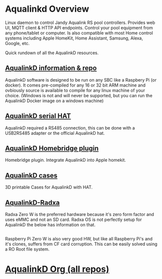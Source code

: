 
# Aqualinkd Overview
Linux daemon to control Jandy Aqualink RS pool controllers. Provides web UI, MQTT client & HTTP API endpoints. Control your pool equipment from any phone/tablet or computer.  Is also compatible with most Home control systems including Apple HomeKit, Home Assistant, Samsung, Alexa, Google, etc.

Quick rundown of all the AqualinkD resources.

## [AqualinkD information & repo](https://github.com/aqualinkd/AqualinkD)

AqualinkD software is designed to be run on any SBC like a Raspbery Pi (or docker). It comes pre-compiled for any 16 or 32 bit ARM machine and ovbiously source is available to compile for any linux machine of your choice. (Windows is not and will never be supported, but you can run the AqualinkD Docker image on a windows machine)

## [AqualinkD serial HAT](https://github.com/chrisdaun/pi-zero-serial-hat)

AqualinkD required a RS485 connection, this can be done with a USB2RS485 adapter or the official AqualinkD hat.

## [AqualinkD Homebridge plugin](https://github.com/aqualinkd/homebridge-aqualinkd)

Homebridge plugin.  Integrate AqualinkD into Apple homekit.

## [AqualinkD cases](https://github.com/aqualinkd/AqualinkD-Cases)

3D printable Cases for AqualinkD with HAT.

## [AqualinkD-Radxa](https://github.com/aqualinkd/AqualinkD-Radxa-zero3)

Radxa Zero W is the preferred hardware because it's zero form factor and uses eMMC and not an SD card.
Radxa OS is not perfectly setup for AqualinkD the below has information on that.

##
Raspberry Pi Zero W is also very good HW, but like all Raspberry Pi's and it's clones, suffers from CF card corruption. This can be easily solved using a RO Root file system.

# [AqualinkD Org (all repos)](https://github.com/aqualinkd/)






